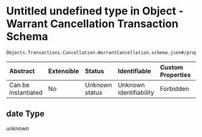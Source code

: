 # Untitled undefined type in Object - Warrant Cancellation Transaction Schema

```txt
Objects.Transactions.Cancellation.WarrantCancellation.schema.json#/properties/date
```



| Abstract            | Extensible | Status         | Identifiable            | Custom Properties | Additional Properties | Access Restrictions | Defined In                                                                                                                                |
| :------------------ | :--------- | :------------- | :---------------------- | :---------------- | :-------------------- | :------------------ | :---------------------------------------------------------------------------------------------------------------------------------------- |
| Can be instantiated | No         | Unknown status | Unknown identifiability | Forbidden         | Allowed               | none                | [WarrantCancellation.schema.json*](../../schema/objects/transactions/cancellation/WarrantCancellation.schema.json "open original schema") |

## date Type

unknown
